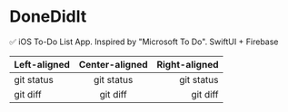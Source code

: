 # DoneDidIt
✅ iOS To-Do List App. Inspired by "Microsoft To Do". SwiftUI + Firebase

| Left-aligned | Center-aligned | Right-aligned |
| :---         |     :---:      |          ---: |
| git status   | git status     | git status    |
| git diff     | git diff       | git diff      |

